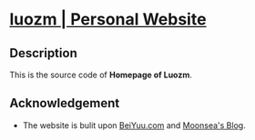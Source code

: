 # [luozm | Personal Website](http://luozm.github.io/)
## Description
This is the source code of **Homepage of Luozm**.
## Acknowledgement
* The website is bulit upon [BeiYuu.com](http://beiyuu.com/) and [Moonsea's Blog](http://blog.moonsea.ac.cn/).